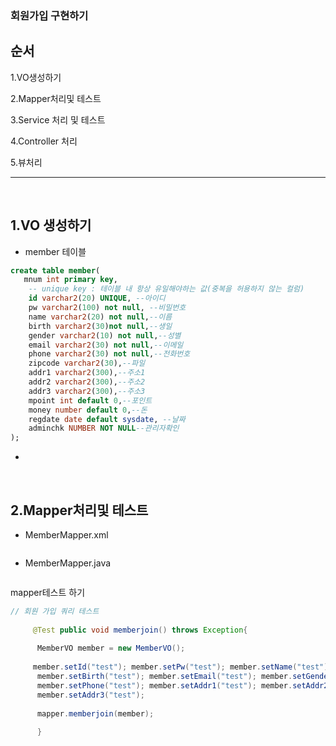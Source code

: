 ### 회원가입 구현하기

순서
---
1.VO생성하기

2.Mapper처리및 테스트

3.Service 처리 및 테스트

4.Controller 처리 

5.뷰처리

---

&nbsp;

1.VO 생성하기
---


- member 테이블
```sql
create table member(
   mnum int primary key, 
    -- unique key : 테이블 내 항상 유일해야하는 값(중복을 허용하지 않는 컬럼)
    id varchar2(20) UNIQUE, --아이디
    pw varchar2(100) not null, --비밀번호
    name varchar2(20) not null,--이름
    birth varchar2(30)not null,--생일
    gender varchar2(10) not null,--성별
    email varchar2(30) not null,--이메일
    phone varchar2(30) not null,--전화번호
    zipcode varchar2(30),--파일
    addr1 varchar2(300),--주소1
    addr2 varchar2(300),--주소2
    addr3 varchar2(300),--주소3
    mpoint int default 0,--포인트
    money number default 0,--돈
    regdate date default sysdate, --날짜
    adminchk NUMBER NOT NULL--관리자확인
);

```

-



&nbsp;


2.Mapper처리및 테스트
---

- MemberMapper.xml
```xml

```

- MemberMapper.java



```java


```


mapper테스트 하기

```java
// 회원 가입 쿼리 테스트 
	
	 @Test public void memberjoin() throws Exception{
	 
	  MemberVO member = new MemberVO();
	  
	 member.setId("test"); member.setPw("test"); member.setName("test");
	  member.setBirth("test"); member.setEmail("test"); member.setGender("test");
	  member.setPhone("test"); member.setAddr1("test"); member.setAddr2("test");
	  member.setAddr3("test");
	
	  mapper.memberjoin(member);
	  
	  }
	 
```








